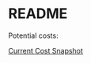 # README

Potential costs:

[Current Cost Snapshot](https://calculator.s3.amazonaws.com/index.html#r=IAD&s=EC2&key=calc-64D6B32B-5E30-4942-8409-E1CD007E40BE)
